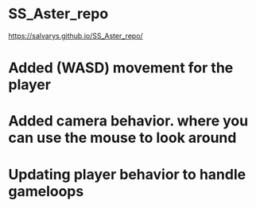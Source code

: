 # SS_Aster_repo 
https://salvarys.github.io/SS_Aster_repo/

# Added (WASD) movement for the player 
# Added camera behavior. where you can use the mouse to look around 
# Updating player behavior to handle gameloops 


 
